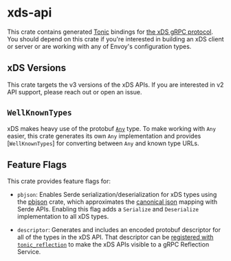 # xds-api

This crate contains generated [Tonic][tonic] bindings for [the xDS gRPC
protocol][xds]. You should depend on this crate if you're interested in
building an xDS client or server or are working with any of Envoy's
configuration types.

[xds]: https://www.envoyproxy.io/docs/envoy/latest/api-docs/xds_protocol
[tonic]: https://crates.io/crates/tonic

## xDS Versions

This crate targets the v3 versions of the xDS APIs. If you are interested
in v2 API support, please reach out or open an issue.

## `WellKnownTypes`

xDS makes heavy use of the protobuf [`Any`][protoany] type. To make working with
`Any` easier, this crate generates its own `Any` implementation and provides
[`WellKnownTypes`] for converting between `Any` and known type URLs.

[protoany]: https://protobuf.dev/reference/protobuf/google.protobuf/#any

## Feature Flags

This crate provides feature flags for:

- `pbjson`: Enables Serde serialization/deserialization for xDS types using the
[pbjson][pbjson] crate, which approximates the [canonical json][protojson]
mapping with Serde APIs. Enabling this flag adds a `Serialize` and `Deserialize`
implementation to all xDS types.

- `descriptor`: Generates and includes an encoded protobuf descriptor for all of
the types in the xDS API. That descriptor can be [registered with
`tonic_reflection`][reflection] to make the xDS APIs visible to a gRPC
Reflection Service.

[pbjson]: https://crates.io/crates/pbjson
[reflection]: https://docs.rs/tonic-reflection/0.12.2/tonic_reflection/server/struct.Builder.html#method.register_encoded_file_descriptor_set
[protojson]: https://protobuf.dev/programming-guides/proto3/#json
